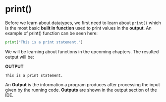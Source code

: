 # print()

Before we learn about datatypes, we first need to learn about `print()` which is the most basic **built in function** used to print values in the **output**. An example of print() function can be seen here:
```python
print("This is a print statement.")
```

We will be learning about functions in the upcoming chapters.
The resulted output will be:

**OUTPUT**
```
This is a print statement.
```

An **Output** is the information a program produces after processing the input given by the running code.
**Outputs** are shown in the output section of the IDE.
